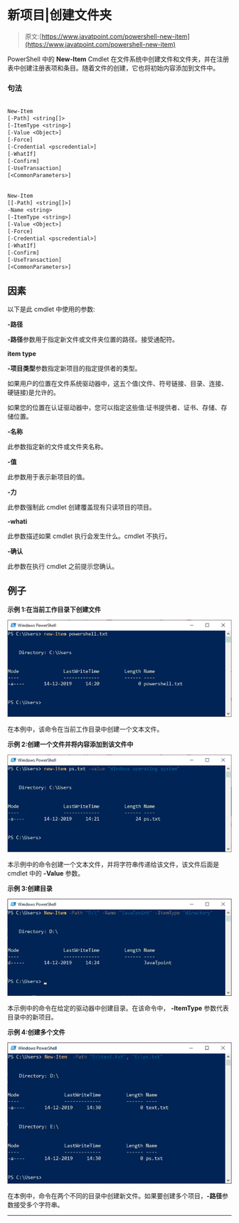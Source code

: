 # 新项目|创建文件夹

> 原文:[https://www.javatpoint.com/powershell-new-item](https://www.javatpoint.com/powershell-new-item)

PowerShell 中的 **New-Item** Cmdlet 在文件系统中创建文件和文件夹，并在注册表中创建注册表项和条目。随着文件的创建，它也将初始内容添加到文件中。

### 句法

```

New-Item 
[-Path] <string[]> 
[-ItemType <string>] 
[-Value <Object>] 
[-Force] 
[-Credential <pscredential>] 
[-WhatIf] 
[-Confirm] 
[-UseTransaction]  
[<CommonParameters>]

```

```

New-Item 
[[-Path] <string[]>] 
-Name <string> 
[-ItemType <string>] 
[-Value <Object>] 
[-Force] 
[-Credential <pscredential>] 
[-WhatIf] 
[-Confirm] 
[-UseTransaction]  
[<CommonParameters>]

```

## 因素

以下是此 cmdlet 中使用的参数:

**-路径**

**-路径**参数用于指定新文件或文件夹位置的路径。接受通配符。

**item type**

**-项目类型**参数指定新项目的指定提供者的类型。

如果用户的位置在文件系统驱动器中，这五个值(文件、符号链接、目录、连接、硬链接)是允许的。

如果您的位置在认证驱动器中，您可以指定这些值:证书提供者、证书、存储、存储位置。

**-名称**

此参数指定新的文件或文件夹名称。

**-值**

此参数用于表示新项目的值。

**-力**

此参数强制此 cmdlet 创建覆盖现有只读项目的项目。

**-whati**

此参数描述如果 cmdlet 执行会发生什么。cmdlet 不执行。

**-确认**

此参数在执行 cmdlet 之前提示您确认。

## 例子

**示例 1:在当前工作目录下创建文件**

![PowerShell New-Item](img/0ba8e946fe69dbae8dee42df6484171e.png)

在本例中，该命令在当前工作目录中创建一个文本文件。

**示例 2:创建一个文件并将内容添加到该文件中**

![PowerShell New-Item](img/6a8401bc5e8142037b10ee7f3262ccf6.png)

本示例中的命令创建一个文本文件，并将字符串传递给该文件，该文件后面是 cmdlet 中的 **-Value** 参数。

**示例 3:创建目录**

![PowerShell New-Item](img/e063dda029223c125aa5d7d88c5bf630.png)

本示例中的命令在给定的驱动器中创建目录。在该命令中， **-ItemType** 参数代表目录中的新项目。

**示例 4:创建多个文件**

![PowerShell New-Item](img/6b8911bc25de8c0920f1df1a7674c72e.png)

在本例中，命令在两个不同的目录中创建新文件。如果要创建多个项目，**-路径**参数接受多个字符串。

* * *